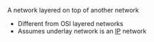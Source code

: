A network layered on top of another network
- Different from OSI layered networks
- Assumes underlay network is an [IP](OSI%20layers/Network%20layer/IP/IP.md) network

